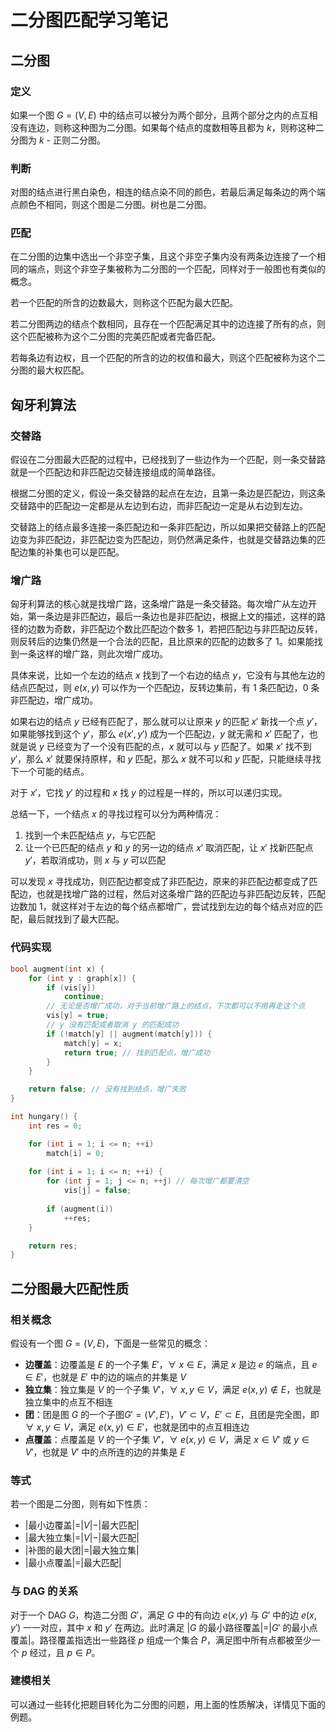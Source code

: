 # 二分图匹配学习笔记


## 二分图
### 定义
如果一个图 $G=(V,E)$ 中的结点可以被分为两个部分，且两个部分之内的点互相没有连边，则称这种图为二分图。如果每个结点的度数相等且都为 $k$，则称这种二分图为 $k$ - 正则二分图。

### 判断
对图的结点进行黑白染色，相连的结点染不同的颜色，若最后满足每条边的两个端点颜色不相同，则这个图是二分图。树也是二分图。

### 匹配
在二分图的边集中选出一个非空子集，且这个非空子集内没有两条边连接了一个相同的端点，则这个非空子集被称为二分图的一个匹配，同样对于一般图也有类似的概念。

若一个匹配的所含的边数最大，则称这个匹配为最大匹配。

若二分图两边的结点个数相同，且存在一个匹配满足其中的边连接了所有的点，则这个匹配被称为这个二分图的完美匹配或者完备匹配。

若每条边有边权，且一个匹配的所含的边的权值和最大，则这个匹配被称为这个二分图的最大权匹配。

## 匈牙利算法
### 交替路
假设在二分图最大匹配的过程中，已经找到了一些边作为一个匹配，则一条交替路就是一个匹配边和非匹配边交替连接组成的简单路径。

根据二分图的定义，假设一条交替路的起点在左边，且第一条边是匹配边，则这条交替路中的匹配边一定都是从左边到右边，而非匹配边一定是从右边到左边。

交替路上的结点最多连接一条匹配边和一条非匹配边，所以如果把交替路上的匹配边变为非匹配边，非匹配边变为匹配边，则仍然满足条件，也就是交替路边集的匹配边集的补集也可以是匹配。

### 增广路
匈牙利算法的核心就是找增广路，这条增广路是一条交替路。每次增广从左边开始，第一条边是非匹配边，最后一条边也是非匹配边，根据上文的描述，这样的路径的边数为奇数，非匹配边个数比匹配边个数多 $1$，若把匹配边与非匹配边反转，则反转后的边集仍然是一个合法的匹配，且比原来的匹配的边数多了 $1$。如果能找到一条这样的增广路，则此次增广成功。

具体来说，比如一个左边的结点 $x$ 找到了一个右边的结点 $y$，它没有与其他左边的结点匹配过，则 $e(x,y)$ 可以作为一个匹配边，反转边集前，有 $1$ 条匹配边，$0$ 条非匹配边，增广成功。

如果右边的结点 $y$ 已经有匹配了，那么就可以让原来 $y$ 的匹配 $x'$ 新找一个点 $y'$，如果能够找到这个 $y'$，那么 $e(x',y')$ 成为一个匹配边，$y$ 就无需和 $x'$ 匹配了，也就是说 $y$ 已经变为了一个没有匹配的点，$x$ 就可以与 $y$ 匹配了。如果 $x'$ 找不到 $y'$，那么 $x'$ 就要保持原样，和 $y$ 匹配，那么 $x$ 就不可以和 $y$ 匹配，只能继续寻找下一个可能的结点。

对于 $x'$，它找 $y'$ 的过程和 $x$ 找 $y$ 的过程是一样的，所以可以递归实现。

总结一下，一个结点 $x$ 的寻找过程可以分为两种情况：
1. 找到一个未匹配结点 $y$，与它匹配
2. 让一个已匹配的结点 $y$ 和 $y$ 的另一边的结点 $x'$ 取消匹配，让 $x'$ 找新匹配点 $y'$，若取消成功，则 $x$ 与 $y$ 可以匹配

可以发现 $x$ 寻找成功，则匹配边都变成了非匹配边，原来的非匹配边都变成了匹配边，也就是找增广路的过程，然后对这条增广路的匹配边与非匹配边反转，匹配边数加 $1$，就这样对于左边的每个结点都增广，尝试找到左边的每个结点对应的匹配，最后就找到了最大匹配。

### 代码实现
```cpp
bool augment(int x) {
    for (int y : graph[x]) {
        if (vis[y])
            continue;
        // 无论是否增广成功，对于当前增广路上的结点，下次都可以不用再走这个点
        vis[y] = true;
        // y 没有匹配或者取消 y 的匹配成功
        if (!match[y] || augment(match[y])) {
            match[y] = x;
            return true; // 找到匹配点，增广成功
        }
    }

    return false; // 没有找到结点，增广失败
}

int hungary() {
    int res = 0;

    for (int i = 1; i <= n; ++i)
        match[i] = 0;
    
    for (int i = 1; i <= n; ++i) {
        for (int j = 1; j <= n; ++j) // 每次增广都要清空
            vis[j] = false;
        
        if (augment(i))
            ++res;
    }

    return res;
}
```

## 二分图最大匹配性质
### 相关概念
假设有一个图 $G=(V,E)$，下面是一些常见的概念：

- **边覆盖**：边覆盖是 $E$ 的一个子集 $E'$，$\forall\ x \in E$，满足 $x$ 是边 $e$ 的端点，且 $e \in E'$，也就是 $E'$ 中的边的端点的并集是 $V$
- **独立集**：独立集是 $V$ 的一个子集 $V'$，$\forall\ x,y \in V$，满足 $e(x,y) \notin E$，也就是独立集中的点互不相连
- **团**：团是图 $G$ 的一个子图$G'=(V',E')$，$V' \subset V$，$E' \subset E$，且团是完全图，即 $\forall\ x,y \in V$，满足 $e(x,y) \in E'$，也就是团中的点互相连边
- **点覆盖**：点覆盖是 $V$ 的一个子集 $V'$，$\forall\ e(x,y) \in V$，满足 $x \in V'$ 或 $y \in V'$，也就是 $V'$ 中的点所连的边的并集是 $E$

### 等式
若一个图是二分图，则有如下性质：
- $|$最小边覆盖$| = |V| - |$最大匹配$|$
- $|$最大独立集$| = |V| - |$最大匹配$|$
- $|$补图的最大团$| = |$最大独立集$|$
- $|$最小点覆盖$| = |$最大匹配$|$

### 与 DAG 的关系
对于一个 DAG $G$，构造二分图 $G'$，满足 $G$ 中的有向边 $e(x,y)$ 与 $G'$ 中的边 $e(x,y')$ 一一对应，其中 $x$ 和 $y'$ 在两边。此时满足 $|G$ 的最小路径覆盖$| = |G'$ 的最小点覆盖$|$。路径覆盖指选出一些路径 $p$ 组成一个集合 $P$，满足图中所有点都被至少一个 $p$ 经过，且 $p \in P$。

### 建模相关
可以通过一些转化把题目转化为二分图的问题，用上面的性质解决，详情见下面的例题。
